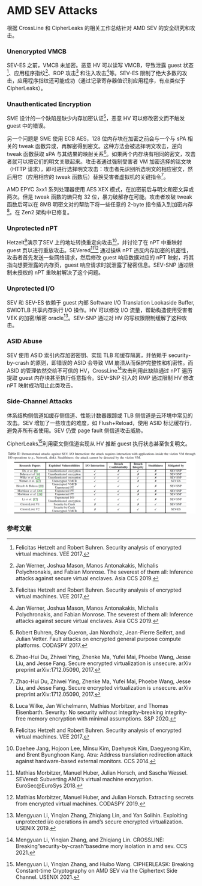 # AMD SEV Attacks

根据 CrossLine 和 CipherLeaks 的相关工作总结针对 AMD SEV 的安全研究和攻击。

### Unencrypted VMCB

SEV-ES 之前，VMCB 未加密。恶意 HV 可以读写 VMCB，导致泄露 guest 状态[^1]、应用程序指纹[^2]、ROP 攻击[^1] 和注入攻击[^2]等。SEV-ES 限制了绝大多数的攻击，应用程序指纹还可能成功（通过记录寄存器值识别应用程序，有点类似于 CipherLeaks）。

### Unauthenticated Encryption

SME 设计的一个缺陷是缺少内存加密认证[^3]，恶意 HV 可以修改密文而不触发 guest 中的错误。

另一个问题是 SME 使用 ECB AES，128 位内存块在加密之前会与一个与 sPA 相关的 tweak 函数异或，再解密得到密文。这种方法会被选择明文攻击，逆向 tweak 函数获取 sPA 与其结果的映射关系[^4]。如果两个内存块有相同的密文，攻击者就可以把它们的明文关联起来。攻击者通过强制受害者 VM 加密选择的铭文块（HTTP 请求），即可进行选择明文攻击：攻击者先识别所选明文的相应密文，然后用它（应用相应的 tweak 函数后）替换受害者虚拟机的关键指令[^4]。

AMD EPYC 3xx1 系列处理器使用 AES XEX 模式，在加密前后与明文和密文异或两次。但是 tweak 函数的熵只有 32 位，暴力破解存在可能。攻击者攻破 tweak 函数后可以在 8MB 明密文对的帮助下将一些任意的 2-byte 指令插入到加密内存[^5]。在 Zen2 架构中已修复。

### Unprotected nPT

Hetzelt[^1]演示了SEV 上的地址转换重定向攻击[^6]，并讨论了在 nPT 中重映射 guest 页以进行重放攻击。SEVered[^7][^8] 通过操纵 nPT 违反内存加密的机密性，攻击者首先发送一些网络请求，然后修改 guest 响应数据对应的 nPT 映射，将其指向想要泄露的内存页，guest 响应请求时就泄露了秘密信息。SEV-SNP 通过限制未授权的 nPT 重映射解决了这个问题。

### Unprotected I/O

SEV 和 SEV-ES 依赖于 guest 内部 Software I/O Translation Lookaside Buffer, SWIOTLB 共享内存执行 I/O 操作。HV 可以修改 I/O 流量，帮助构造使用受害者 VEK 的加密/解密 oracle[^9]。SEV-SNP 通过对 HV 的写权限限制缓解了这种攻击。

### ASID Abuse

SEV 使用 ASID 索引内存加密密钥、实现 TLB 和缓存隔离，并依赖于 security-by-crash 的原则，即错误的 ASID 会导致 VM 崩溃从而保护完整性和机密性。而 ASID 的管理依然交给不可信的 HV，CrossLine[^10]攻击利用此缺陷通过 nPT 遍历提取 guest 内存块甚至执行任意指令。SEV-SNP 引入的 RMP 通过限制 HV 修改 nPT 映射成功阻止此类攻击。

### Side-Channel Attacks

体系结构侧信道如缓存侧信道、性能计数器跟踪或 TLB 侧信道是云环境中常见的攻击。SEV 增加了一些攻击的难度，如 Flush+Reload，使用 ASID 标记缓存行，避免非所有者使用。SEV 仍受 page fault 侧信道攻击威胁。

CipherLeaks[^11]利用密文侧信道实现从 HV 推断 guest 执行状态甚至恢复明文。

![image-20211013150237017](images/crossline.assets/image-20211013150237017.png)



### 参考文献

[^1]:Felicitas Hetzelt and Robert Buhren. Security analysis of encrypted virtual machines. VEE 2017.
[^2]:Jan Werner, Joshua Mason, Manos Antonakakis, Michalis Polychronakis,  and Fabian Monrose. The severest of them all: Inference attacks against secure virtual enclaves. Asia CCS 2019.
[^3]:Robert Buhren, Shay Gueron, Jan Nordholz, Jean-Pierre Seifert, and Julian Vetter. Fault attacks on encrypted general purpose compute platforms. CODASPY 2017.
[^4]: Zhao-Hui Du, Zhiwei Ying, Zhenke Ma, Yufei Mai, Phoebe Wang, Jesse Liu, and Jesse Fang. Secure encrypted virtualization is unsecure. arXiv preprint arXiv:1712.05090, 2017.
[^5]:Luca Wilke, Jan Wichelmann, Mathias Morbitzer, and Thomas Eisenbarth. Sevurity: No security without integrity–breaking integrity-free memory encryption with minimal assumptions. S&P 2020.
[^6]:Daehee Jang, Hojoon Lee, Minsu Kim, Daehyeok Kim, Daegyeong Kim, and Brent Byunghoon Kang. Atra: Address translation redirection attack against hardware-based external monitors. CCS 2014.
[^7]:Mathias Morbitzer, Manuel Huber, Julian Horsch, and Sascha Wessel. SEVered: Subverting AMD’s virtual machine encryption. EuroSec@EuroSys 2018.

[^8]:Mathias Morbitzer, Manuel Huber, and Julian Horsch. Extracting secrets from encrypted virtual machines. CODASPY 2019.

[^9]:Mengyuan Li, Yinqian Zhang, Zhiqiang Lin, and Yan Solihin. Exploiting unprotected i/o operations in amd’s secure encrypted virtualization.  USENIX 2019.
[^10]:Mengyuan Li, Yinqian Zhang, and Zhiqiang Lin. CROSSLINE: Breaking”security-by-crash”basedme mory isolation in amd sev. CCS 2021.

[^11]:Mengyuan Li, Yinqian Zhang, and Huibo Wang. CIPHERLEASK: Breaking Constant-time Cryptography on AMD SEV via the Ciphertext Side Channel. USENIX 2021.




